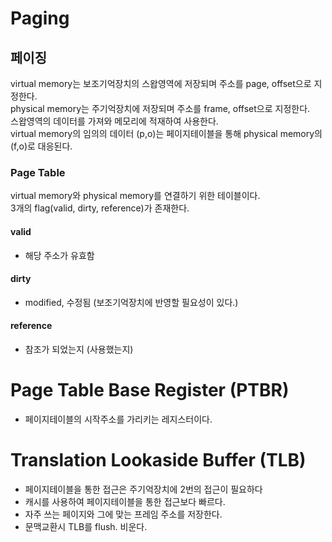 # Paging
## 페이징
virtual memory는 보조기억장치의 스왑영역에 저장되며 주소를 page, offset으로 지정한다.<br/>
physical memory는 주기억장치에 저장되며 주소를 frame, offset으로 지정한다.<br/>
스왑영역의 데이터를 가져와 메모리에 적재하여 사용한다.<br/>
virtual memory의 임의의 데이터 (p,o)는 페이지테이블을 통해 physical memory의 (f,o)로 대응된다.

### Page Table
virtual memory와 physical memory를 연결하기 위한 테이블이다. <br/>
3개의 flag(valid, dirty, reference)가 존재한다. <br/>
#### valid
- 해당 주소가 유효함
#### dirty
- modified, 수정됨 (보조기억장치에 반영할 필요성이 있다.)
#### reference
- 참조가 되었는지 (사용했는지)

# Page Table Base Register (PTBR)
- 페이지테이블의 시작주소를 가리키는 레지스터이다.
# Translation Lookaside Buffer (TLB)
- 페이지테이블을 통한 접근은 주기억장치에 2번의 접근이 필요하다 <br/>
- 캐시를 사용하여 페이지테이블을 통한 접근보다 빠르다.
- 자주 쓰는 페이지와 그에 맞는 프레임 주소를 저장한다.
- 문맥교환시 TLB를 flush. 비운다.
